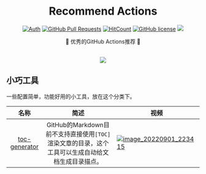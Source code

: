 <div align="center">
<h1>Recommend Actions</h1>

[![Auth](https://img.shields.io/badge/Auth-eryajf-ff69b4)](https://github.com/eryajf)
[![GitHub Pull Requests](https://img.shields.io/github/stars/eryajf/recommend-actions)](https://github.com/eryajf/recommend-actions/stargazers)
[![HitCount](https://views.whatilearened.today/views/github/eryajf/recommend-actions.svg)](https://github.com/eryajf/recommend-actions)
[![GitHub license](https://img.shields.io/github/license/eryajf/recommend-actions)](https://github.com/eryajf/recommend-actions/blob/main/LICENSE)
[![](https://img.shields.io/badge/Awesome-MyStarList-c780fa?logo=Awesome-Lists)](https://github.com/eryajf/awesome-stars-eryajf#readme)

<p> 🌉 优秀的GitHub Actions推荐 🌉</p>

<img src="https://camo.githubusercontent.com/82291b0fe831bfc6781e07fc5090cbd0a8b912bb8b8d4fec0696c881834f81ac/68747470733a2f2f70726f626f742e6d656469612f394575424971676170492e676966" width="800"  height="3">

![](https://cdn.staticaly.com/gh/eryajf/tu/main/img/image_20220901_220122.png)
</div>


## 小巧工具

一些配置简单，功能好用的小工具，放在这个分类下。

|                             名称                             |                             简述                             | 视频                                                         |
| :----------------------------------------------------------: | :----------------------------------------------------------: | ------------------------------------------------------------ |
| [toc-generator](https://github.com/technote-space/toc-generator) | GitHub的Markdown目前不支持直接使用`[TOC]`渲染文章的目录，这个工具可以生成自动给文档生成目录描点。 | [![image_20220901_223415](https://cdn.staticaly.com/gh/eryajf/tu/main/img/image_20220901_223415.svg)](https://space.bilibili.com/237149104) |